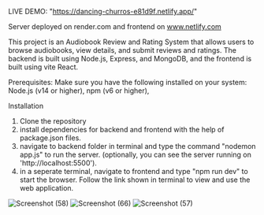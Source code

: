 LIVE DEMO: "https://dancing-churros-e81d9f.netlify.app/"

Server deployed on render.com and frontend on www.netlify.com

This project is an Audiobook Review and Rating System that allows users to browse audiobooks, view details, and submit reviews and ratings. The backend is built using Node.js, Express, and MongoDB, and the frontend is built using vite React.

Prerequisites:
Make sure you have the following installed on your system:
Node.js (v14 or higher), 
npm (v6 or higher),

Installation
1. Clone the repository
2. install dependencies for backend and frontend with the help of package.json files.
3. navigate to backend folder in terminal and type the command "nodemon app.js" to run the server. (optionally, you can see the server running on 'http://localhost:5500').
4. in a seperate terminal, navigate to frontend and type "npm run dev" to start the browser. Follow the link shown in terminal to view and use the web application.

 ![Screenshot (58)](https://github.com/user-attachments/assets/d409bc7a-7b23-436c-a422-926711469171)
![Screenshot (66)](https://github.com/user-attachments/assets/d81fedee-b4b6-46fc-9b3f-3f72378d849a)
 ![Screenshot (57)](https://github.com/user-attachments/assets/70b46d9f-6968-439a-8d6b-6bb9a3a9f9e6)
